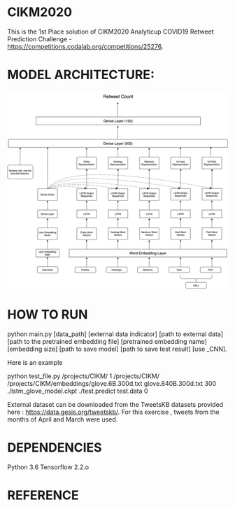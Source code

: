 # CIKM2020
 This is the 1st Place solution of CIKM2020 Analyticup COVID19 Retweet Prediction Challenge - https://competitions.codalab.org/competitions/25276.
 
# MODEL ARCHITECTURE:
![Screenshot](model_architecture.png)


# HOW TO RUN

python main.py [data_path] [external data indicator] [path to external data] [path to the pretrained embedding file] [pretrained embedding name] [embedding size] [path to save model] [path to save test result] [use _CNN]. 

Here is an example

python test_file.py /projects/CIKM/ 1 /projects/CIKM/ /projects/CIKM/embeddings/glove.6B.300d.txt glove.840B.300d.txt 300 ./lstm_glove_model.ckpt ./test.predict test.data 0

External dataset  can be downloaded  from  the TweetsKB datasets provided here : https://data.gesis.org/tweetskb/. For this exercise , tweets from the months of April and March were used. 



# DEPENDENCIES
Python 3.6
Tensorflow 2.2.o

# REFERENCE
